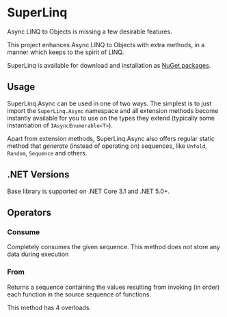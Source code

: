 # SuperLinq

Async LINQ to Objects is missing a few desirable features.

This project enhances Async LINQ to Objects with extra methods, 
in a manner which keeps to the spirit of LINQ.

SuperLinq is available for download and installation as
[NuGet packages](https://www.nuget.org/packages/superlinq/).

## Usage

SuperLinq.Async can be used in one of two ways. The simplest is to just import the
`SuperLinq.Async` namespace and all extension methods become instantly available for
you to use on the types they extend (typically some instantiation of
`IAsyncEnumerable<T>`).

Apart from extension methods, SuperLinq.Async also offers regular static method
that *generate* (instead of operating on) sequences, like `Unfold`,
`Random`, `Sequence` and others. 

## .NET Versions

Base library is supported on .NET Core 3.1 and .NET 5.0+.

## Operators

### Consume

Completely consumes the given sequence. This method does not store any data 
during execution

### From

Returns a sequence containing the values resulting from invoking (in order)
each function in the source sequence of functions.

This method has 4 overloads.

[dict]: https://docs.microsoft.com/en-us/dotnet/api/System.Collections.Generic.Dictionary-2
[kvp]: https://docs.microsoft.com/en-us/dotnet/api/System.Collections.Generic.KeyValuePair-2
[lookup]: https://docs.microsoft.com/en-us/dotnet/api/system.linq.lookup-2
